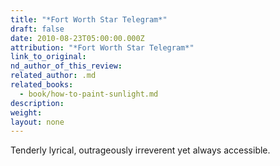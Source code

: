 ```yaml
---
title: "*Fort Worth Star Telegram*"
draft: false
date: 2010-08-23T05:00:00.000Z
attribution: "*Fort Worth Star Telegram*"
link_to_original:
nd_author_of_this_review:
related_author: .md
related_books:
  - book/how-to-paint-sunlight.md
description:
weight:
layout: none
---
```

Tenderly lyrical, outrageously irreverent yet always accessible.

